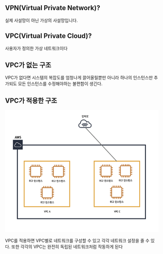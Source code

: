 ## VPN(Virtual Private Network)?

실제 사설망이 아닌 가상의 사설망입니다.

## VPC(Virtual Private Cloud)?

 사용자가 정의한 가상 네트워크이다

## VPC가 없는 구조

VPC가 없다면 시스템의 복잡도를 엄청나게 끌어올릴뿐만 아니라 하나의 인스턴스만 추가되도 모든 인스턴스를 수정해야하는 불편함이 생긴다.

## VPC가 적용한 구조

<img src="../imgs/VPCO.png">

VPC를 적용하면 VPC별로 네트워크를 구성할 수 있고 각각 네트워크 설정을 줄 수 있다. 또한 각각의 VPC는 완전히 독립된 네트워크처럼 작동하게 된다
